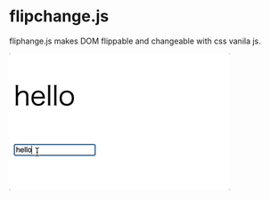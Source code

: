 # flipchange.js
fliphange.js makes DOM flippable and changeable with css vanila js.

<img src="./teaser.gif">